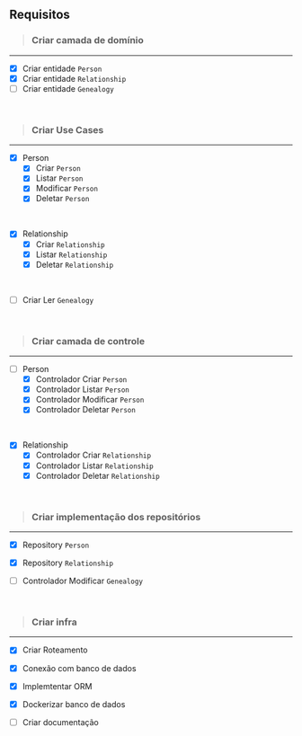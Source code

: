 ## Requisitos
> ### Criar camada de domínio
---
- [x] Criar entidade `Person`
- [x] Criar entidade `Relationship`
- [ ] Criar entidade `Genealogy`

<br>
    
> ### Criar Use Cases
---
- [x] Person
    - [x] Criar `Person`
    - [x] Listar `Person`
    - [x] Modificar `Person`
    - [x] Deletar `Person`

<br>

- [x] Relationship
    - [x] Criar `Relationship`
    - [x] Listar `Relationship`
    - [x] Deletar `Relationship`

<br>

- [ ] Criar Ler `Genealogy`

<br>

> ### Criar camada de controle
---
- [ ] Person
    - [x] Controlador Criar `Person`
    - [x] Controlador Listar `Person`
    - [x] Controlador Modificar `Person`
    - [x] Controlador Deletar `Person`

<br>

- [x] Relationship
    - [x] Controlador Criar `Relationship`
    - [x] Controlador Listar `Relationship`
    - [x] Controlador Deletar `Relationship`

<br>

> ### Criar implementação dos repositórios 
---
- [x] Repository `Person`
- [x] Repository `Relationship`
- [ ] Controlador Modificar `Genealogy`
  

<br>


> ### Criar infra
---
- [x] Criar Roteamento
- [x] Conexão com banco de dados
- [x] Implemtentar ORM
- [x] Dockerizar banco de dados
- [ ] Criar documentação


